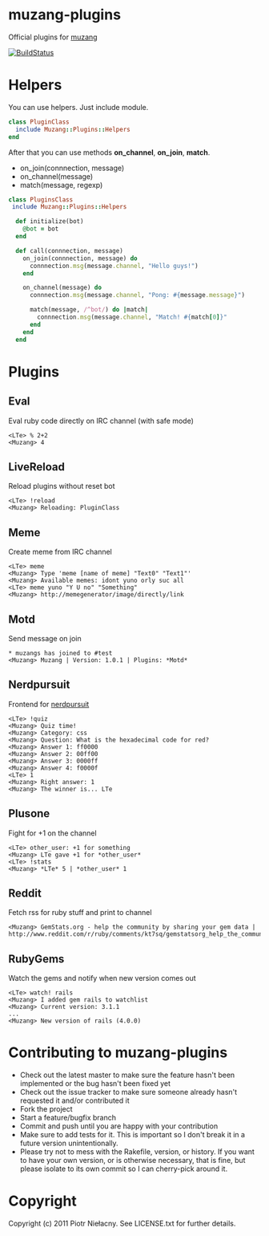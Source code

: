 muzang-plugins
==============

Official plugins for [muzang](http://github.com/LTe/muzang)

[![BuildStatus](http://travis-ci.org/LTe/muzang-plugins.png)](http://github.com/LTe/muzang-plugins)

Helpers
=======

You can use helpers. Just include module.

```ruby
class PluginClass
  include Muzang::Plugins::Helpers
end
```

After that you can use methods **on_channel**, **on_join**, **match**.

* on_join(connnection, message)
* on_channel(message)
* match(message, regexp)

```ruby
class PluginsClass
 include Muzang::Plugins::Helpers

  def initialize(bot)
    @bot = bot
  end

  def call(connnection, message)
    on_join(connnection, message) do
      connnection.msg(message.channel, "Hello guys!")
    end

    on_channel(message) do
      connnection.msg(message.channel, "Pong: #{message.message}")

      match(message, /^bot/) do |match|
        connnection.msg(message.channel, "Match! #{match[0]}"
      end
    end
  end
```


Plugins
=======

## Eval
Eval ruby code directly on IRC channel (with safe mode)

```
<LTe> % 2+2
<Muzang> 4
```

## LiveReload
Reload plugins without reset bot

```
<LTe> !reload
<Muzang> Reloading: PluginClass
```

## Meme
Create meme from IRC channel

```
<LTe> meme
<Muzang> Type 'meme [name of meme] "Text0" "Text1"'
<Muzang> Available memes: idont yuno orly suc all
<LTe> meme yuno "Y U no" "Something"
<Muzang> http://memegenerator/image/directly/link
```

## Motd
Send message on join

```
* muzangs has joined to #test
<Muzang> Muzang | Version: 1.0.1 | Plugins: *Motd*
```

## Nerdpursuit
Frontend for [nerdpursuit](https://github.com/Nerds/NerdPursuit)

```
<LTe> !quiz
<Muzang> Quiz time!
<Muzang> Category: css
<Muzang> Question: What is the hexadecimal code for red?
<Muzang> Answer 1: ff0000
<Muzang> Answer 2: 00ff00
<Muzang> Answer 3: 0000ff
<Muzang> Answer 4: f0000f
<LTe> 1
<Muzang> Right answer: 1
<Muzang> The winner is... LTe
```

## Plusone
Fight for +1 on the channel

```
<LTe> other_user: +1 for something
<Muzang> LTe gave +1 for *other_user*
<LTe> !stats
<Muzang> *LTe* 5 | *other_user* 1
```

## Reddit
Fetch rss for ruby stuff and print to channel

```
<Muzang> GemStats.org - help the community by sharing your gem data | http://www.reddit.com/r/ruby/comments/kt7sq/gemstatsorg_help_the_community_by_sharing_your/
```

## RubyGems
Watch the gems and notify when new version comes out

```
<LTe> watch! rails
<Muzang> I added gem rails to watchlist
<Muzang> Current version: 3.1.1
...
<Muzang> New version of rails (4.0.0)
````

Contributing to muzang-plugins
==============================
 
* Check out the latest master to make sure the feature hasn't been implemented or the bug hasn't been fixed yet
* Check out the issue tracker to make sure someone already hasn't requested it and/or contributed it
* Fork the project
* Start a feature/bugfix branch
* Commit and push until you are happy with your contribution
* Make sure to add tests for it. This is important so I don't break it in a future version unintentionally.
* Please try not to mess with the Rakefile, version, or history. If you want to have your own version, or is otherwise necessary, that is fine, but please isolate to its own commit so I can cherry-pick around it.

Copyright
=========

Copyright (c) 2011 Piotr Niełacny. See LICENSE.txt for
further details.

